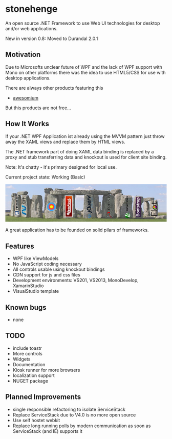 stonehenge
==========
An open source .NET Framework to use Web UI technologies for desktop and/or web applications.

New in version 0.8:  Moved to Durandal 2.0.1

Motivation
----------
Due to Microsofts unclear future of WPF and the lack of WPF support
with Mono on other platforms there was the idea to use HTML5/CSS for
use with desktop applications.

There are always other products featuring this
* [awesomium](http://awesomium.com/)

But this products are not free...

How It Works
------------
If your .NET WPF Application ist already using the MVVM pattern
just throw away the XAML views and replace them by HTML views.

The .NET framework part of doing XAML data binding is
replaced by a proxy and stub transferring data and knockout is used for client site binding.

Note: It's chatty - it's primary designed for local use.

Current project state: Working (Basic)

![Stonehenge](https://github.com/FrankPfattheicher/stonehenge/blob/master/Stonehenge.png)

A great application has to be founded on solid pilars of frameworks.

Features
--------
* WPF like ViewModels
* No JavaScript coding necessary
* All controls usable using knockout bindings
* CDN support for js and css files
* Development environments: VS201, VS2013, MonoDevelop, XamarinStudio
* VisualStudio template

Known bugs
----------
* none

TODO
----
* include toastr
* More controls
* Widgets
* Documentation
* Kiosk runner for more browsers
* localization support
* NUGET package

Planned Improvements
--------------------
* single responsible refactoring to isolate ServiceStack
* Replace ServiceStack due to V4.0 is no more open source
* Use self hostet webkit
* Replace long running polls by modern communication
	as soon as ServiceStack (and IE) supports it

